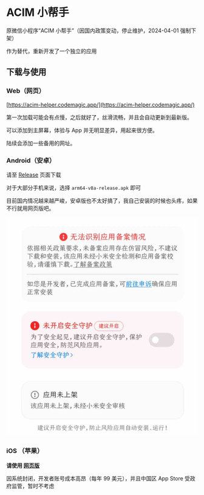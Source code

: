 # ACIM 小帮手

原微信小程序“ACIM 小帮手”（因国内政策变动，停止维护，2024-04-01 强制下架）

作为替代，重新开发了一个独立的应用

## 下载与使用

### Web（网页）

[https://acim-helper.codemagic.app/](https://acim-helper.codemagic.app/)

第一次加载可能会有点慢，之后就好了，丝滑流畅，并且会自动更新到最新版。

可以添加到主屏幕，体验与 App 并无明显差异，用起来很方便。

陆续会添加一些备用的网址。

### Android（安卓）

请至 [Release](https://github.com/zmhawk/acim-helper/releases) 页面下载

对于大部分手机来说，选择 `arm64-v8a-release.apk` 即可

目前国内情况越来越严峻，安卓版也不太好搞了，我自己安装的时候也头疼，如果不行就用网页版吧。

![未备案应用受限](doc/1.jpg)

### iOS （苹果）

**请使用 [网页版](https://acim-helper.codemagic.app/)**

因系统封闭，开发者账号成本高昂（每年 99 美元），并且中国区 App Store 受政府监管，暂时不考虑
